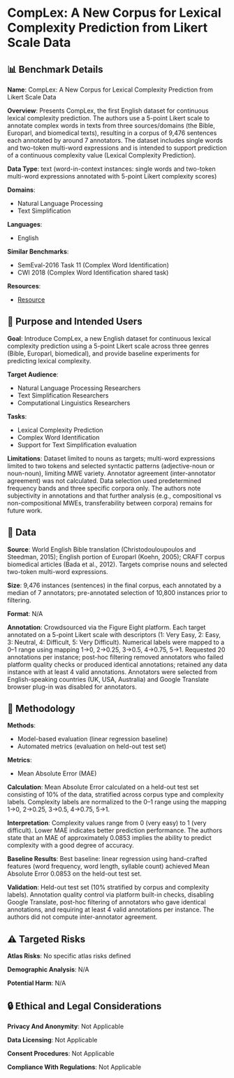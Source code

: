 # CompLex: A New Corpus for Lexical Complexity Prediction from Likert Scale Data

## 📊 Benchmark Details

**Name**: CompLex: A New Corpus for Lexical Complexity Prediction from Likert Scale Data

**Overview**: Presents CompLex, the first English dataset for continuous lexical complexity prediction. The authors use a 5-point Likert scale to annotate complex words in texts from three sources/domains (the Bible, Europarl, and biomedical texts), resulting in a corpus of 9,476 sentences each annotated by around 7 annotators. The dataset includes single words and two-token multi-word expressions and is intended to support prediction of a continuous complexity value (Lexical Complexity Prediction).

**Data Type**: text (word-in-context instances: single words and two-token multi-word expressions annotated with 5-point Likert complexity scores)

**Domains**:
- Natural Language Processing
- Text Simplification

**Languages**:
- English

**Similar Benchmarks**:
- SemEval-2016 Task 11 (Complex Word Identification)
- CWI 2018 (Complex Word Identification shared task)

**Resources**:
- [Resource](N/A)

## 🎯 Purpose and Intended Users

**Goal**: Introduce CompLex, a new English dataset for continuous lexical complexity prediction using a 5-point Likert scale across three genres (Bible, Europarl, biomedical), and provide baseline experiments for predicting lexical complexity.

**Target Audience**:
- Natural Language Processing Researchers
- Text Simplification Researchers
- Computational Linguistics Researchers

**Tasks**:
- Lexical Complexity Prediction
- Complex Word Identification
- Support for Text Simplification evaluation

**Limitations**: Dataset limited to nouns as targets; multi-word expressions limited to two tokens and selected syntactic patterns (adjective-noun or noun-noun), limiting MWE variety. Annotator agreement (inter-annotator agreement) was not calculated. Data selection used predetermined frequency bands and three specific corpora only. The authors note subjectivity in annotations and that further analysis (e.g., compositional vs non-compositional MWEs, transferability between corpora) remains for future work.

## 💾 Data

**Source**: World English Bible translation (Christodouloupoulos and Steedman, 2015); English portion of Europarl (Koehn, 2005); CRAFT corpus biomedical articles (Bada et al., 2012). Targets comprise nouns and selected two-token multi-word expressions.

**Size**: 9,476 instances (sentences) in the final corpus, each annotated by a median of 7 annotators; pre-annotated selection of 10,800 instances prior to filtering.

**Format**: N/A

**Annotation**: Crowdsourced via the Figure Eight platform. Each target annotated on a 5-point Likert scale with descriptors (1: Very Easy, 2: Easy, 3: Neutral, 4: Difficult, 5: Very Difficult). Numerical labels were mapped to a 0–1 range using mapping 1→0, 2→0.25, 3→0.5, 4→0.75, 5→1. Requested 20 annotations per instance; post-hoc filtering removed annotators who failed platform quality checks or produced identical annotations; retained any data instance with at least 4 valid annotations. Annotators were selected from English-speaking countries (UK, USA, Australia) and Google Translate browser plug-in was disabled for annotators.

## 🔬 Methodology

**Methods**:
- Model-based evaluation (linear regression baseline)
- Automated metrics (evaluation on held-out test set)

**Metrics**:
- Mean Absolute Error (MAE)

**Calculation**: Mean Absolute Error calculated on a held-out test set consisting of 10% of the data, stratified across corpus type and complexity labels. Complexity labels are normalized to the 0–1 range using the mapping 1→0, 2→0.25, 3→0.5, 4→0.75, 5→1.

**Interpretation**: Complexity values range from 0 (very easy) to 1 (very difficult). Lower MAE indicates better prediction performance. The authors state that an MAE of approximately 0.0853 implies the ability to predict complexity with a good degree of accuracy.

**Baseline Results**: Best baseline: linear regression using hand-crafted features (word frequency, word length, syllable count) achieved Mean Absolute Error 0.0853 on the held-out test set.

**Validation**: Held-out test set (10% stratified by corpus and complexity labels). Annotation quality control via platform built-in checks, disabling Google Translate, post-hoc filtering of annotators who gave identical annotations, and requiring at least 4 valid annotations per instance. The authors did not compute inter-annotator agreement.

## ⚠️ Targeted Risks

**Atlas Risks**:
No specific atlas risks defined

**Demographic Analysis**: N/A

**Potential Harm**: N/A

## 🔒 Ethical and Legal Considerations

**Privacy And Anonymity**: Not Applicable

**Data Licensing**: Not Applicable

**Consent Procedures**: Not Applicable

**Compliance With Regulations**: Not Applicable

